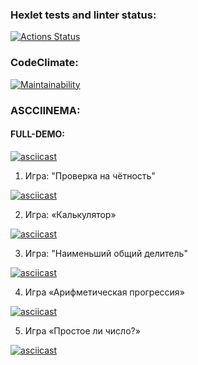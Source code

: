 ### Hexlet tests and linter status:
[![Actions Status](https://github.com/VictorVangeli/python-project-49/actions/workflows/hexlet-check.yml/badge.svg)](https://github.com/VictorVangeli/python-project-49/actions)

### CodeClimate:
[![Maintainability](https://api.codeclimate.com/v1/badges/05cb6ed980734667d5fb/maintainability)](https://codeclimate.com/github/VictorVangeli/python-project-49/maintainability)

### ASCCIINEMA:

#### FULL-DEMO:
[![asciicast](https://asciinema.org/a/rdy1ncieOccX6CA35svVxL3YY.svg)](https://asciinema.org/a/rdy1ncieOccX6CA35svVxL3YY)

1. Игра: "Проверка на чётность"

[![asciicast](https://asciinema.org/a/jKNyxUzBHMq60sBdwi9vNmuNL.svg)](https://asciinema.org/a/jKNyxUzBHMq60sBdwi9vNmuNL)

2. Игра: «Калькулятор»

[![asciicast](https://asciinema.org/a/u3YpgvS3P2BwCx5kH6bAzZuEk.svg)](https://asciinema.org/a/u3YpgvS3P2BwCx5kH6bAzZuEk)

3. Игра: "Наименьший общий делитель"

[![asciicast](https://asciinema.org/a/wsLkUms6BcS2U30evjp4mJPag.svg)](https://asciinema.org/a/wsLkUms6BcS2U30evjp4mJPag)

4. Игра «Арифметическая прогрессия»

[![asciicast](https://asciinema.org/a/Ih4rvR9QDnLXmFa1NWHEAsYFY.svg)](https://asciinema.org/a/Ih4rvR9QDnLXmFa1NWHEAsYFY)

5. Игра «Простое ли число?»

[![asciicast](https://asciinema.org/a/E0vXOvmZjT3fn75cKodkrkAyy.svg)](https://asciinema.org/a/E0vXOvmZjT3fn75cKodkrkAyy)